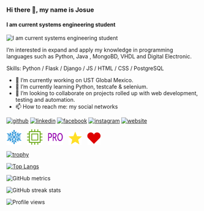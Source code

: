 ### Hi there 👋, my name is Josue
#### I am current systems engineering student
![I am current systems engineering student](https://d2m6ke2px6quvq.cloudfront.net/uploads/2020/07/16/0f6fa179-6d5b-4949-bcba-a1a89f9d6da9.jpg)

I’m interested in expand and apply my knowledge in programming languages such as Python, Java , MongoBD, VHDL and Digital Electronic.

Skills: Python / Flask / Django / JS / HTML / CSS / PostgreSQL

- 🔭 I’m currently working on UST Global Mexico. 
- 🌱 I’m currently learning Python, testcafe & selenium. 
- 👯 I’m looking to collaborate on projects rolled up with web development, testing and automation. 
- 📫 How to reach me: my social networks 


[<img src='https://cdn.jsdelivr.net/npm/simple-icons@3.0.1/icons/github.svg' alt='github' height='40'>](https://github.com/JosueBarbosaBarrera)  [<img src='https://cdn.jsdelivr.net/npm/simple-icons@3.0.1/icons/linkedin.svg' alt='linkedin' height='40'>](https://www.linkedin.com/in/josue-barbosa-barrera-90423635/)  [<img src='https://cdn.jsdelivr.net/npm/simple-icons@3.0.1/icons/facebook.svg' alt='facebook' height='40'>](https://www.facebook.com/josue.barbosabarrera)  [<img src='https://cdn.jsdelivr.net/npm/simple-icons@3.0.1/icons/instagram.svg' alt='instagram' height='40'>](https://www.instagram.com/josuebarbosa5557/)  [<img src='https://cdn.jsdelivr.net/npm/simple-icons@3.0.1/icons/icloud.svg' alt='website' height='40'>](josue-barbosa-sistemadecompra.herokuapp.com)  

<a href='https://archiveprogram.github.com/'><img src='https://raw.githubusercontent.com/acervenky/animated-github-badges/master/assets/acbadge.gif' width='40' height='40'></a> <a href='https://docs.github.com/en/developers'><img src='https://raw.githubusercontent.com/acervenky/animated-github-badges/master/assets/devbadge.gif' width='40' height='40'></a> <a href='https://github.com/pricing'><img src='https://raw.githubusercontent.com/acervenky/animated-github-badges/master/assets/pro.gif' width='40' height='40'></a> <a href='https://stars.github.com/'><img src='https://raw.githubusercontent.com/acervenky/animated-github-badges/master/assets/starbadge.gif' width='35' height='35'></a> <a href='https://docs.github.com/en/github/supporting-the-open-source-community-with-github-sponsors'><img src='https://raw.githubusercontent.com/acervenky/animated-github-badges/master/assets/sponsorbadge.gif' width='35' height='35'></a> 

[![trophy](https://github-profile-trophy.vercel.app/?username=JosueBarbosaBarrera)](https://github.com/ryo-ma/github-profile-trophy)

[![Top Langs](https://github-readme-stats.vercel.app/api/top-langs/?username=JosueBarbosaBarrera)](https://github.com/anuraghazra/github-readme-stats)

![GitHub metrics](https://metrics.lecoq.io/JosueBarbosaBarrera)  

![GitHub streak stats](https://github-readme-streak-stats.herokuapp.com/?user=JosueBarbosaBarrera)  

![Profile views](https://gpvc.arturio.dev/JosueBarbosaBarrera)  

